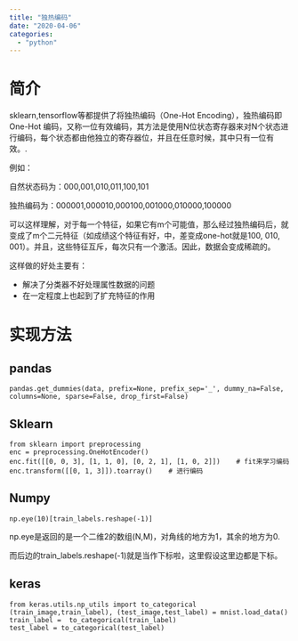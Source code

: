 ```yaml
---
title: "独热编码"
date: "2020-04-06"
categories: 
  - "python"
---
```


# 简介

sklearn,tensorflow等都提供了将独热编码（One-Hot Encoding），独热编码即 One-Hot 编码，又称一位有效编码，其方法是使用N位状态寄存器来对N个状态进行编码，每个状态都由他独立的寄存器位，并且在任意时候，其中只有一位有效。.

例如：

自然状态码为：000,001,010,011,100,101

独热编码为：000001,000010,000100,001000,010000,100000

可以这样理解，对于每一个特征，如果它有m个可能值，那么经过独热编码后，就变成了m个二元特征（如成绩这个特征有好，中，差变成one-hot就是100, 010, 001）。并且，这些特征互斥，每次只有一个激活。因此，数据会变成稀疏的。

这样做的好处主要有：

- 解决了分类器不好处理属性数据的问题
- 在一定程度上也起到了扩充特征的作用

# 实现方法

## pandas

```
pandas.get_dummies(data, prefix=None, prefix_sep='_', dummy_na=False, columns=None, sparse=False, drop_first=False)
```

## Sklearn

```
from sklearn import preprocessing
enc = preprocessing.OneHotEncoder()
enc.fit([[0, 0, 3], [1, 1, 0], [0, 2, 1], [1, 0, 2]])    # fit来学习编码
enc.transform([[0, 1, 3]]).toarray()    # 进行编码
```

## Numpy

```
np.eye(10)[train_labels.reshape(-1)]
```

np.eye是返回的是一个二维2的数组(N,M)，对角线的地方为1，其余的地方为0.

而后边的train\_labels.reshape(-1)就是当作下标啦，这里假设这里边都是下标。

## keras

```
from keras.utils.np_utils import to_categorical
(train_image,train_label), (test_image,test_label) = mnist.load_data()
train_label =  to_categorical(train_label)
test_label = to_categorical(test_label)
```
